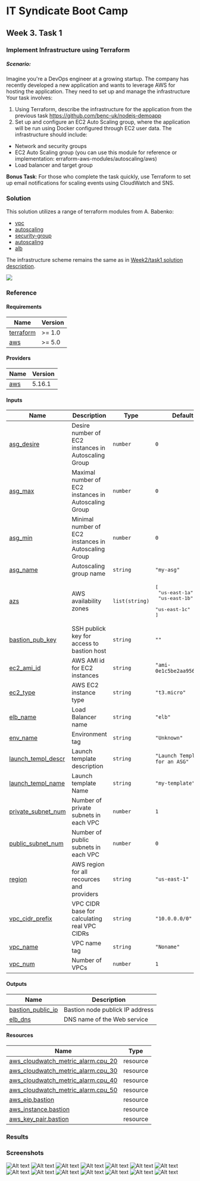 <!-- BEGIN_TF_DOCS -->
# IT Syndicate Boot Camp
## Week 3. Task 1
### Implement Infrastructure using Terraform
##### Scenario:
Imagine you're a DevOps engineer at a growing startup. The company has recently developed a new application and wants to leverage AWS for hosting the application. They need to set up and manage the infrastructure Your task involves:
 1. Using Terraform, describe the infrastructure for the application from the previous task
https://github.com/benc-uk/nodejs-demoapp
 2. Set up and configure an EC2 Auto Scaling group, where the application will be run using
Docker configured through EC2 user data. The infrastructure should include:
 - Network and security groups
 - EC2 Auto Scaling group (you can use this module for reference or implementation: erraform-aws-modules/autoscaling/aws)
 - Load balancer and target group

**Bonus Task**: For those who complete the task quickly, use Terraform to set up email notifications for scaling events using CloudWatch and SNS.
### Solution
This solution utilizes a range of terraform modules from A. Babenko:
 - [vpc](https://registry.terraform.io/modules/terraform-aws-modules/vpc/aws/latest)
 - [autoscaling](https://registry.terraform.io/modules/terraform-aws-modules/autoscaling/aws/latest)
 - [security-group](https://registry.terraform.io/modules/terraform-aws-modules/security-group/aws/latest)
 - [autoscaling](https://registry.terraform.io/modules/terraform-aws-modules/autoscaling/aws/latest)
 - [alb](https://registry.terraform.io/modules/terraform-aws-modules/alb/aws/latest)

The infrastructure scheme remains the same as in [Week2/task1 solution description](../../week2/task1/docs/solution.md).

![](../../week2/task1/docs/EC2_ASG.png)
### Reference
#### Requirements

| Name | Version |
|------|---------|
| <a name="requirement_terraform"></a> [terraform](#requirement\_terraform) | >= 1.0 |
| <a name="requirement_aws"></a> [aws](#requirement\_aws) | >= 5.0 |
#### Providers

| Name | Version |
|------|---------|
| <a name="provider_aws"></a> [aws](#provider\_aws) | 5.16.1 |
#### Inputs

| Name | Description | Type | Default | Required |
|------|-------------|------|---------|:--------:|
| <a name="input_asg_desire"></a> [asg\_desire](#input\_asg\_desire) | Desire number of EC2 instances in Autoscaling Group | `number` | `0` | no |
| <a name="input_asg_max"></a> [asg\_max](#input\_asg\_max) | Maximal number of EC2 instances in Autoscaling Group | `number` | `0` | no |
| <a name="input_asg_min"></a> [asg\_min](#input\_asg\_min) | Minimal number of EC2 instances in Autoscaling Group | `number` | `0` | no |
| <a name="input_asg_name"></a> [asg\_name](#input\_asg\_name) | Autoscaling group name | `string` | `"my-asg"` | no |
| <a name="input_azs"></a> [azs](#input\_azs) | AWS availability zones | `list(string)` | <pre>[<br>  "us-east-1a",<br>  "us-east-1b",<br>  "us-east-1c"<br>]</pre> | no |
| <a name="input_bastion_pub_key"></a> [bastion\_pub\_key](#input\_bastion\_pub\_key) | SSH publick key for access to bastion host | `string` | `""` | no |
| <a name="input_ec2_ami_id"></a> [ec2\_ami\_id](#input\_ec2\_ami\_id) | AWS AMI id for EC2 instances | `string` | `"ami-0e1c5be2aa956338b"` | no |
| <a name="input_ec2_type"></a> [ec2\_type](#input\_ec2\_type) | AWS EC2 instance type | `string` | `"t3.micro"` | no |
| <a name="input_elb_name"></a> [elb\_name](#input\_elb\_name) | Load Balancer name | `string` | `"elb"` | no |
| <a name="input_env_name"></a> [env\_name](#input\_env\_name) | Environment tag | `string` | `"Unknown"` | no |
| <a name="input_launch_templ_descr"></a> [launch\_templ\_descr](#input\_launch\_templ\_descr) | Launch template description | `string` | `"Launch Template for an ASG"` | no |
| <a name="input_launch_templ_name"></a> [launch\_templ\_name](#input\_launch\_templ\_name) | Launch template Name | `string` | `"my-template"` | no |
| <a name="input_private_subnet_num"></a> [private\_subnet\_num](#input\_private\_subnet\_num) | Number of private subnets in each VPC | `number` | `1` | no |
| <a name="input_public_subnet_num"></a> [public\_subnet\_num](#input\_public\_subnet\_num) | Number of public subnets in each VPC | `number` | `0` | no |
| <a name="input_region"></a> [region](#input\_region) | AWS region for all recources and providers | `string` | `"us-east-1"` | no |
| <a name="input_vpc_cidr_prefix"></a> [vpc\_cidr\_prefix](#input\_vpc\_cidr\_prefix) | VPC CIDR base for calculating real VPC CIDRs | `string` | `"10.0.0.0/0"` | no |
| <a name="input_vpc_name"></a> [vpc\_name](#input\_vpc\_name) | VPC name tag | `string` | `"Noname"` | no |
| <a name="input_vpc_num"></a> [vpc\_num](#input\_vpc\_num) | Number of VPCs | `number` | `1` | no |
#### Outputs

| Name | Description |
|------|-------------|
| <a name="output_bastion_public_ip"></a> [bastion\_public\_ip](#output\_bastion\_public\_ip) | Bastion node publick IP address |
| <a name="output_elb_dns"></a> [elb\_dns](#output\_elb\_dns) | DNS name of the Web service |
#### Resources

| Name | Type |
|------|------|
| [aws_cloudwatch_metric_alarm.cpu_20](https://registry.terraform.io/providers/hashicorp/aws/latest/docs/resources/cloudwatch_metric_alarm) | resource |
| [aws_cloudwatch_metric_alarm.cpu_30](https://registry.terraform.io/providers/hashicorp/aws/latest/docs/resources/cloudwatch_metric_alarm) | resource |
| [aws_cloudwatch_metric_alarm.cpu_40](https://registry.terraform.io/providers/hashicorp/aws/latest/docs/resources/cloudwatch_metric_alarm) | resource |
| [aws_cloudwatch_metric_alarm.cpu_50](https://registry.terraform.io/providers/hashicorp/aws/latest/docs/resources/cloudwatch_metric_alarm) | resource |
| [aws_eip.bastion](https://registry.terraform.io/providers/hashicorp/aws/latest/docs/resources/eip) | resource |
| [aws_instance.bastion](https://registry.terraform.io/providers/hashicorp/aws/latest/docs/resources/instance) | resource |
| [aws_key_pair.bastion](https://registry.terraform.io/providers/hashicorp/aws/latest/docs/resources/key_pair) | resource |
### Results
### Screenshots
![Alt text](docs/2023-09-12_20h25_15.png)
![Alt text](docs/2023-09-12_20h26_57.png)
![Alt text](docs/2023-09-12_20h28_09.png)
![Alt text](docs/2023-09-12_20h28_36.png)
![Alt text](docs/2023-09-12_20h29_04.png)
![Alt text](docs/2023-09-12_20h29_18.png)
![Alt text](docs/2023-09-12_20h30_42.png)
![Alt text](docs/2023-09-12_20h31_31.png)
![Alt text](docs/2023-09-12_20h32_08.png)
![Alt text](docs/2023-09-12_20h32_13.png)
![Alt text](docs/2023-09-12_20h33_52.png)
![Alt text](docs/2023-09-12_20h35_25.png)
![Alt text](docs/2023-09-12_20h36_48.png)
![Alt text](docs/2023-09-12_20h37_23.png)
<!-- END_TF_DOCS -->
